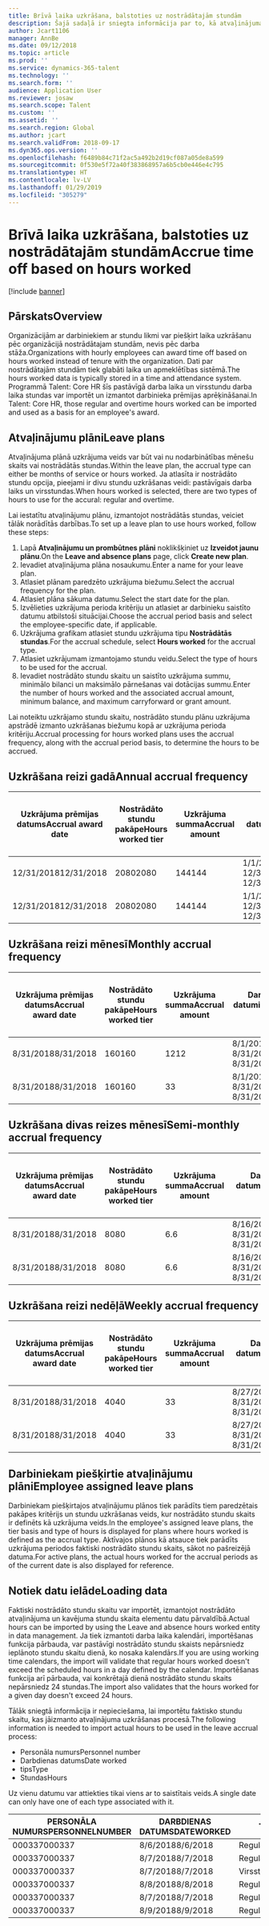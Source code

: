 ```yaml
---
title: Brīvā laika uzkrāšana, balstoties uz nostrādātajām stundām
description: Šajā sadaļā ir sniegta informācija par to, kā atvaļinājuma plānus var konfigurēt, lai uzkrātu laiku pēc nostrādātajām stundām.
author: Jcart1106
manager: AnnBe
ms.date: 09/12/2018
ms.topic: article
ms.prod: ''
ms.service: dynamics-365-talent
ms.technology: ''
ms.search.form: ''
audience: Application User
ms.reviewer: josaw
ms.search.scope: Talent
ms.custom: ''
ms.assetid: ''
ms.search.region: Global
ms.author: jcart
ms.search.validFrom: 2018-09-17
ms.dyn365.ops.version: ''
ms.openlocfilehash: f6489b84c71f2ac5a492b2d19cf087a05de8a599
ms.sourcegitcommit: 0f530e5f72a40f383868957a6b5cb0e446e4c795
ms.translationtype: HT
ms.contentlocale: lv-LV
ms.lasthandoff: 01/29/2019
ms.locfileid: "305279"
---
```

# <a name="accrue-time-off-based-on-hours-worked"></a><span data-ttu-id="e443e-103">Brīvā laika uzkrāšana, balstoties uz nostrādātajām stundām</span><span class="sxs-lookup"><span data-stu-id="e443e-103">Accrue time off based on hours worked</span></span>

[!include [banner](includes/banner.md)]


## <a name="overview"></a><span data-ttu-id="e443e-104">Pārskats</span><span class="sxs-lookup"><span data-stu-id="e443e-104">Overview</span></span>

<span data-ttu-id="e443e-105">Organizācijām ar darbiniekiem ar stundu likmi var piešķirt laika uzkrāšanu pēc organizācijā nostrādātajam stundām, nevis pēc darba stāža.</span><span class="sxs-lookup"><span data-stu-id="e443e-105">Organizations with hourly employees can award time off based on hours worked instead of tenure with the organization.</span></span> <span data-ttu-id="e443e-106">Dati par nostrādātajām stundām tiek glabāti laika un apmeklētības sistēmā.</span><span class="sxs-lookup"><span data-stu-id="e443e-106">The hours worked data is typically stored in a time and attendance system.</span></span> <span data-ttu-id="e443e-107">Programmā Talent: Core HR šīs pastāvīgā darba laika un virsstundu darba laika stundas var importēt un izmantot darbinieka prēmijas aprēķināšanai.</span><span class="sxs-lookup"><span data-stu-id="e443e-107">In Talent: Core HR, those regular and overtime hours worked can be imported and used as a basis for an employee's award.</span></span>

## <a name="leave-plans"></a><span data-ttu-id="e443e-108">Atvaļinājumu plāni</span><span class="sxs-lookup"><span data-stu-id="e443e-108">Leave plans</span></span>

<span data-ttu-id="e443e-109">Atvaļinājuma plānā uzkrājuma veids var būt vai nu nodarbinātības mēnešu skaits vai nostrādātās stundas.</span><span class="sxs-lookup"><span data-stu-id="e443e-109">Within the leave plan, the accrual type can either be months of service or hours worked.</span></span> <span data-ttu-id="e443e-110">Ja atlasīta ir nostrādāto stundu opcija, pieejami ir divu stundu uzkrāšanas veidi: pastāvīgais darba laiks un virsstundas.</span><span class="sxs-lookup"><span data-stu-id="e443e-110">When hours worked is selected, there are two types of hours to use for the accural: regular and overtime.</span></span>

<span data-ttu-id="e443e-111">Lai iestatītu atvaļinājumu plānu, izmantojot nostrādātās stundas, veiciet tālāk norādītās darbības.</span><span class="sxs-lookup"><span data-stu-id="e443e-111">To set up a leave plan to use hours worked, follow these steps:</span></span>

1. <span data-ttu-id="e443e-112">Lapā **Atvaļinājumu un prombūtnes plāni** noklikšķiniet uz **Izveidot jaunu plānu**.</span><span class="sxs-lookup"><span data-stu-id="e443e-112">On the **Leave and absence plans** page, click **Create new plan**.</span></span>
2. <span data-ttu-id="e443e-113">Ievadiet atvaļinājuma plāna nosaukumu.</span><span class="sxs-lookup"><span data-stu-id="e443e-113">Enter a name for your leave plan.</span></span>
3. <span data-ttu-id="e443e-114">Atlasiet plānam paredzēto uzkrājuma biežumu.</span><span class="sxs-lookup"><span data-stu-id="e443e-114">Select the accrual frequency for the plan.</span></span>
5. <span data-ttu-id="e443e-115">Atlasiet plāna sākuma datumu.</span><span class="sxs-lookup"><span data-stu-id="e443e-115">Select the start date for the plan.</span></span>
6. <span data-ttu-id="e443e-116">Izvēlieties uzkrājuma perioda kritēriju un atlasiet ar darbinieku saistīto datumu atbilstoši situācijai.</span><span class="sxs-lookup"><span data-stu-id="e443e-116">Choose the accrual period basis and select the employee-specific date, if applicable.</span></span>
7. <span data-ttu-id="e443e-117">Uzkrājuma grafikam atlasiet stundu uzkrājuma tipu **Nostrādātās stundas**.</span><span class="sxs-lookup"><span data-stu-id="e443e-117">For the accrual schedule, select **Hours worked** for the accrual type.</span></span>
8. <span data-ttu-id="e443e-118">Atlasiet uzkrājumam izmantojamo stundu veidu.</span><span class="sxs-lookup"><span data-stu-id="e443e-118">Select the type of hours to be used for the accrual.</span></span>
9. <span data-ttu-id="e443e-119">Ievadiet nostrādāto stundu skaitu un saistīto uzkrājuma summu, minimālo bilanci un maksimālo pārnešanas vai dotācijas summu.</span><span class="sxs-lookup"><span data-stu-id="e443e-119">Enter the number of hours worked and the associated accrual amount, minimum balance, and maximum carryforward or grant amount.</span></span>

<span data-ttu-id="e443e-120">Lai noteiktu uzkrājamo stundu skaitu, nostrādāto stundu plānu uzkrājuma apstrādē izmanto uzkrāšanas biežumu kopā ar uzkrājuma perioda kritēriju.</span><span class="sxs-lookup"><span data-stu-id="e443e-120">Accrual processing for hours worked plans uses the accrual frequency, along with the accrual period basis, to determine the hours to be accrued.</span></span>

## <a name="annual-accrual-frequency"></a><span data-ttu-id="e443e-121">Uzkrāšana reizi gadā</span><span class="sxs-lookup"><span data-stu-id="e443e-121">Annual accrual frequency</span></span>

| <span data-ttu-id="e443e-122">Uzkrājuma prēmijas datums</span><span class="sxs-lookup"><span data-stu-id="e443e-122">Accrual award date</span></span>    | <span data-ttu-id="e443e-123">Nostrādāto stundu pakāpe</span><span class="sxs-lookup"><span data-stu-id="e443e-123">Hours worked tier</span></span>    | <span data-ttu-id="e443e-124">Uzkrājuma summa</span><span class="sxs-lookup"><span data-stu-id="e443e-124">Accrual amount</span></span>        | <span data-ttu-id="e443e-125">Darba stundu datumi</span><span class="sxs-lookup"><span data-stu-id="e443e-125">Hours worked dates</span></span>   | <span data-ttu-id="e443e-126">Faktiski nostrādāto stundu skaits</span><span class="sxs-lookup"><span data-stu-id="e443e-126">Hours worked actuals</span></span>| <span data-ttu-id="e443e-127">Piemaksa</span><span class="sxs-lookup"><span data-stu-id="e443e-127">Award</span></span>               |
| --------------------- | -------------------- | --------------------- | -------------------- |-------------------- |-------------------- |
| <span data-ttu-id="e443e-128">12/31/2018</span><span class="sxs-lookup"><span data-stu-id="e443e-128">12/31/2018</span></span>            | <span data-ttu-id="e443e-129">2080</span><span class="sxs-lookup"><span data-stu-id="e443e-129">2080</span></span>                 | <span data-ttu-id="e443e-130">144</span><span class="sxs-lookup"><span data-stu-id="e443e-130">144</span></span>                   | <span data-ttu-id="e443e-131">1/1/2018-12/31/2018</span><span class="sxs-lookup"><span data-stu-id="e443e-131">1/1/2018-12/31/2018</span></span>  | <span data-ttu-id="e443e-132">2085</span><span class="sxs-lookup"><span data-stu-id="e443e-132">2085</span></span>                | <span data-ttu-id="e443e-133">144</span><span class="sxs-lookup"><span data-stu-id="e443e-133">144</span></span>                 |        
| <span data-ttu-id="e443e-134">12/31/2018</span><span class="sxs-lookup"><span data-stu-id="e443e-134">12/31/2018</span></span>            | <span data-ttu-id="e443e-135">2080</span><span class="sxs-lookup"><span data-stu-id="e443e-135">2080</span></span>                 | <span data-ttu-id="e443e-136">144</span><span class="sxs-lookup"><span data-stu-id="e443e-136">144</span></span>                   | <span data-ttu-id="e443e-137">1/1/2018-12/31/2018</span><span class="sxs-lookup"><span data-stu-id="e443e-137">1/1/2018-12/31/2018</span></span>  | <span data-ttu-id="e443e-138">2000</span><span class="sxs-lookup"><span data-stu-id="e443e-138">2000</span></span>                | <span data-ttu-id="e443e-139">0</span><span class="sxs-lookup"><span data-stu-id="e443e-139">0</span></span>                 |


## <a name="monthly-accrual-frequency"></a><span data-ttu-id="e443e-140">Uzkrāšana reizi mēnesī</span><span class="sxs-lookup"><span data-stu-id="e443e-140">Monthly accrual frequency</span></span>

| <span data-ttu-id="e443e-141">Uzkrājuma prēmijas datums</span><span class="sxs-lookup"><span data-stu-id="e443e-141">Accrual award date</span></span>    | <span data-ttu-id="e443e-142">Nostrādāto stundu pakāpe</span><span class="sxs-lookup"><span data-stu-id="e443e-142">Hours worked tier</span></span>    | <span data-ttu-id="e443e-143">Uzkrājuma summa</span><span class="sxs-lookup"><span data-stu-id="e443e-143">Accrual amount</span></span>        | <span data-ttu-id="e443e-144">Darba stundu datumi</span><span class="sxs-lookup"><span data-stu-id="e443e-144">Hours worked dates</span></span>   | <span data-ttu-id="e443e-145">Faktiski nostrādāto stundu skaits</span><span class="sxs-lookup"><span data-stu-id="e443e-145">Hours worked actuals</span></span>| <span data-ttu-id="e443e-146">Piemaksa</span><span class="sxs-lookup"><span data-stu-id="e443e-146">Award</span></span>               |
| --------------------- | -------------------- | --------------------- | -------------------- |-------------------- |-------------------- |
| <span data-ttu-id="e443e-147">8/31/2018</span><span class="sxs-lookup"><span data-stu-id="e443e-147">8/31/2018</span></span>             | <span data-ttu-id="e443e-148">160</span><span class="sxs-lookup"><span data-stu-id="e443e-148">160</span></span>                  | <span data-ttu-id="e443e-149">12</span><span class="sxs-lookup"><span data-stu-id="e443e-149">12</span></span>                    | <span data-ttu-id="e443e-150">8/1/2018-8/31/2018</span><span class="sxs-lookup"><span data-stu-id="e443e-150">8/1/2018-8/31/2018</span></span>   | <span data-ttu-id="e443e-151">184</span><span class="sxs-lookup"><span data-stu-id="e443e-151">184</span></span>                 | <span data-ttu-id="e443e-152">12</span><span class="sxs-lookup"><span data-stu-id="e443e-152">12</span></span>                  |        
| <span data-ttu-id="e443e-153">8/31/2018</span><span class="sxs-lookup"><span data-stu-id="e443e-153">8/31/2018</span></span>             | <span data-ttu-id="e443e-154">160</span><span class="sxs-lookup"><span data-stu-id="e443e-154">160</span></span>                  | <span data-ttu-id="e443e-155">3</span><span class="sxs-lookup"><span data-stu-id="e443e-155">3</span></span>                     | <span data-ttu-id="e443e-156">8/1/2018-8/31/2018</span><span class="sxs-lookup"><span data-stu-id="e443e-156">8/1/2018-8/31/2018</span></span>   | <span data-ttu-id="e443e-157">184</span><span class="sxs-lookup"><span data-stu-id="e443e-157">184</span></span>                 | <span data-ttu-id="e443e-158">3</span><span class="sxs-lookup"><span data-stu-id="e443e-158">3</span></span>                   |

## <a name="semi-monthly-accrual-frequency"></a><span data-ttu-id="e443e-159">Uzkrāšana divas reizes mēnesī</span><span class="sxs-lookup"><span data-stu-id="e443e-159">Semi-monthly accrual frequency</span></span>

| <span data-ttu-id="e443e-160">Uzkrājuma prēmijas datums</span><span class="sxs-lookup"><span data-stu-id="e443e-160">Accrual award date</span></span>    | <span data-ttu-id="e443e-161">Nostrādāto stundu pakāpe</span><span class="sxs-lookup"><span data-stu-id="e443e-161">Hours worked tier</span></span>    | <span data-ttu-id="e443e-162">Uzkrājuma summa</span><span class="sxs-lookup"><span data-stu-id="e443e-162">Accrual amount</span></span>        | <span data-ttu-id="e443e-163">Darba stundu datumi</span><span class="sxs-lookup"><span data-stu-id="e443e-163">Hours worked dates</span></span>   | <span data-ttu-id="e443e-164">Faktiski nostrādāto stundu skaits</span><span class="sxs-lookup"><span data-stu-id="e443e-164">Hours worked actuals</span></span>| <span data-ttu-id="e443e-165">Piemaksa</span><span class="sxs-lookup"><span data-stu-id="e443e-165">Award</span></span>               |
| --------------------- | -------------------- | --------------------- | -------------------- |-------------------- |-------------------- |
| <span data-ttu-id="e443e-166">8/31/2018</span><span class="sxs-lookup"><span data-stu-id="e443e-166">8/31/2018</span></span>             | <span data-ttu-id="e443e-167">80</span><span class="sxs-lookup"><span data-stu-id="e443e-167">80</span></span>                   | <span data-ttu-id="e443e-168">6.</span><span class="sxs-lookup"><span data-stu-id="e443e-168">6</span></span>                     | <span data-ttu-id="e443e-169">8/16/2018-8/31/2018</span><span class="sxs-lookup"><span data-stu-id="e443e-169">8/16/2018-8/31/2018</span></span>  | <span data-ttu-id="e443e-170">81</span><span class="sxs-lookup"><span data-stu-id="e443e-170">81</span></span>                  | <span data-ttu-id="e443e-171">6.</span><span class="sxs-lookup"><span data-stu-id="e443e-171">6</span></span>                  |        
| <span data-ttu-id="e443e-172">8/31/2018</span><span class="sxs-lookup"><span data-stu-id="e443e-172">8/31/2018</span></span>             | <span data-ttu-id="e443e-173">80</span><span class="sxs-lookup"><span data-stu-id="e443e-173">80</span></span>                   | <span data-ttu-id="e443e-174">6.</span><span class="sxs-lookup"><span data-stu-id="e443e-174">6</span></span>                     | <span data-ttu-id="e443e-175">8/16/2018-8/31/2018</span><span class="sxs-lookup"><span data-stu-id="e443e-175">8/16/2018-8/31/2018</span></span>  | <span data-ttu-id="e443e-176">75</span><span class="sxs-lookup"><span data-stu-id="e443e-176">75</span></span>                  | <span data-ttu-id="e443e-177">0</span><span class="sxs-lookup"><span data-stu-id="e443e-177">0</span></span>                   |

## <a name="weekly-accrual-frequency"></a><span data-ttu-id="e443e-178">Uzkrāšana reizi nedēļā</span><span class="sxs-lookup"><span data-stu-id="e443e-178">Weekly accrual frequency</span></span>

| <span data-ttu-id="e443e-179">Uzkrājuma prēmijas datums</span><span class="sxs-lookup"><span data-stu-id="e443e-179">Accrual award date</span></span>    | <span data-ttu-id="e443e-180">Nostrādāto stundu pakāpe</span><span class="sxs-lookup"><span data-stu-id="e443e-180">Hours worked tier</span></span>    | <span data-ttu-id="e443e-181">Uzkrājuma summa</span><span class="sxs-lookup"><span data-stu-id="e443e-181">Accrual amount</span></span>        | <span data-ttu-id="e443e-182">Darba stundu datumi</span><span class="sxs-lookup"><span data-stu-id="e443e-182">Hours worked dates</span></span>   | <span data-ttu-id="e443e-183">Faktiski nostrādāto stundu skaits</span><span class="sxs-lookup"><span data-stu-id="e443e-183">Hours worked actuals</span></span>| <span data-ttu-id="e443e-184">Piemaksa</span><span class="sxs-lookup"><span data-stu-id="e443e-184">Award</span></span>               |
| --------------------- | -------------------- | --------------------- | -------------------- |-------------------- |-------------------- |
| <span data-ttu-id="e443e-185">8/31/2018</span><span class="sxs-lookup"><span data-stu-id="e443e-185">8/31/2018</span></span>             | <span data-ttu-id="e443e-186">40</span><span class="sxs-lookup"><span data-stu-id="e443e-186">40</span></span>                   | <span data-ttu-id="e443e-187">3</span><span class="sxs-lookup"><span data-stu-id="e443e-187">3</span></span>                     | <span data-ttu-id="e443e-188">8/27/2018-8/31/2018</span><span class="sxs-lookup"><span data-stu-id="e443e-188">8/27/2018-8/31/2018</span></span>  | <span data-ttu-id="e443e-189">42</span><span class="sxs-lookup"><span data-stu-id="e443e-189">42</span></span>                  | <span data-ttu-id="e443e-190">3</span><span class="sxs-lookup"><span data-stu-id="e443e-190">3</span></span>                  |        
| <span data-ttu-id="e443e-191">8/31/2018</span><span class="sxs-lookup"><span data-stu-id="e443e-191">8/31/2018</span></span>             | <span data-ttu-id="e443e-192">40</span><span class="sxs-lookup"><span data-stu-id="e443e-192">40</span></span>                   | <span data-ttu-id="e443e-193">3</span><span class="sxs-lookup"><span data-stu-id="e443e-193">3</span></span>                     | <span data-ttu-id="e443e-194">8/27/2018-8/31/2018</span><span class="sxs-lookup"><span data-stu-id="e443e-194">8/27/2018-8/31/2018</span></span>  | <span data-ttu-id="e443e-195">35</span><span class="sxs-lookup"><span data-stu-id="e443e-195">35</span></span>                  | <span data-ttu-id="e443e-196">0</span><span class="sxs-lookup"><span data-stu-id="e443e-196">0</span></span>                   |

## <a name="employee-assigned-leave-plans"></a><span data-ttu-id="e443e-197">Darbiniekam piešķirtie atvaļinājumu plāni</span><span class="sxs-lookup"><span data-stu-id="e443e-197">Employee assigned leave plans</span></span>

<span data-ttu-id="e443e-198">Darbiniekam piešķirtajos atvaļinājumu plānos tiek parādīts tiem paredzētais pakāpes kritērijs un stundu uzkrāšanas veids, kur nostrādāto stundu skaits ir definēts kā uzkrājuma veids.</span><span class="sxs-lookup"><span data-stu-id="e443e-198">In the employee's assigned leave plans, the tier basis and type of hours is displayed for plans where hours worked is defined as the accrual type.</span></span> <span data-ttu-id="e443e-199">Aktīvajos plānos kā atsauce tiek parādīts uzkrājuma periodos faktiski nostrādāto stundu skaits, sākot no pašreizējā datuma.</span><span class="sxs-lookup"><span data-stu-id="e443e-199">For active plans, the actual hours worked for the accrual periods as of the current date is also displayed for reference.</span></span> 

## <a name="loading-data"></a><span data-ttu-id="e443e-200">Notiek datu ielāde</span><span class="sxs-lookup"><span data-stu-id="e443e-200">Loading data</span></span>

<span data-ttu-id="e443e-201">Faktiski nostrādāto stundu skaitu var importēt, izmantojot nostrādāto atvaļinājuma un kavējuma stundu skaita elementu datu pārvaldībā.</span><span class="sxs-lookup"><span data-stu-id="e443e-201">Actual hours can be imported by using the Leave and absence hours worked entity in data management.</span></span> <span data-ttu-id="e443e-202">Ja tiek izmantoti darba laika kalendāri, importēšanas funkcija pārbauda, var pastāvīgi nostrādāto stundu skaists nepārsniedz ieplānoto stundu skaitu dienā, ko nosaka kalendārs.</span><span class="sxs-lookup"><span data-stu-id="e443e-202">If you are using working time calendars, the import will validate that regular hours worked doesn't exceed the scheduled hours in a day defined by the calendar.</span></span> <span data-ttu-id="e443e-203">Importēšanas funkcija arī pārbauda, vai konkrētajā dienā nostrādāto stundu skaits nepārsniedz 24 stundas.</span><span class="sxs-lookup"><span data-stu-id="e443e-203">The import also validates that the hours worked for a given day doesn't exceed 24 hours.</span></span> 

<span data-ttu-id="e443e-204">Tālāk sniegtā informācija ir nepieciešama, lai importētu faktisko stundu skaitu, kas jāizmanto atvaļinājuma uzkrāšanas procesā.</span><span class="sxs-lookup"><span data-stu-id="e443e-204">The following information is needed to import actual hours to be used in the leave accrual process:</span></span>

+ <span data-ttu-id="e443e-205">Personāla numurs</span><span class="sxs-lookup"><span data-stu-id="e443e-205">Personnel number</span></span> 
+ <span data-ttu-id="e443e-206">Darbdienas datums</span><span class="sxs-lookup"><span data-stu-id="e443e-206">Date worked</span></span>
+ <span data-ttu-id="e443e-207">tips</span><span class="sxs-lookup"><span data-stu-id="e443e-207">Type</span></span>
+ <span data-ttu-id="e443e-208">Stundas</span><span class="sxs-lookup"><span data-stu-id="e443e-208">Hours</span></span>

<span data-ttu-id="e443e-209">Uz vienu datumu var attiekties tikai viens ar to saistītais veids.</span><span class="sxs-lookup"><span data-stu-id="e443e-209">A single date can only have one of each type associated with it.</span></span>

| <span data-ttu-id="e443e-210">PERSONĀLA NUMURS</span><span class="sxs-lookup"><span data-stu-id="e443e-210">PERSONNELNUMBER</span></span>       | <span data-ttu-id="e443e-211">DARBDIENAS DATUMS</span><span class="sxs-lookup"><span data-stu-id="e443e-211">DATEWORKED</span></span>           | <span data-ttu-id="e443e-212">TIPS</span><span class="sxs-lookup"><span data-stu-id="e443e-212">TYPE</span></span>                  | <span data-ttu-id="e443e-213">STUNDAS</span><span class="sxs-lookup"><span data-stu-id="e443e-213">HOURS</span></span>                |
| --------------------- | -------------------- | --------------------- | -------------------- |
| <span data-ttu-id="e443e-214">000337</span><span class="sxs-lookup"><span data-stu-id="e443e-214">000337</span></span>                | <span data-ttu-id="e443e-215">8/6/2018</span><span class="sxs-lookup"><span data-stu-id="e443e-215">8/6/2018</span></span>             | <span data-ttu-id="e443e-216">Regulārs</span><span class="sxs-lookup"><span data-stu-id="e443e-216">Regular</span></span>               | <span data-ttu-id="e443e-217">8</span><span class="sxs-lookup"><span data-stu-id="e443e-217">8</span></span>                    |       
| <span data-ttu-id="e443e-218">000337</span><span class="sxs-lookup"><span data-stu-id="e443e-218">000337</span></span>                | <span data-ttu-id="e443e-219">8/7/2018</span><span class="sxs-lookup"><span data-stu-id="e443e-219">8/7/2018</span></span>             | <span data-ttu-id="e443e-220">Regulārs</span><span class="sxs-lookup"><span data-stu-id="e443e-220">Regular</span></span>               | <span data-ttu-id="e443e-221">8</span><span class="sxs-lookup"><span data-stu-id="e443e-221">8</span></span>                    |
| <span data-ttu-id="e443e-222">000337</span><span class="sxs-lookup"><span data-stu-id="e443e-222">000337</span></span>                | <span data-ttu-id="e443e-223">8/7/2018</span><span class="sxs-lookup"><span data-stu-id="e443e-223">8/7/2018</span></span>             | <span data-ttu-id="e443e-224">Virsstundas</span><span class="sxs-lookup"><span data-stu-id="e443e-224">Overtime</span></span>              | <span data-ttu-id="e443e-225">3</span><span class="sxs-lookup"><span data-stu-id="e443e-225">3</span></span>                    |
| <span data-ttu-id="e443e-226">000337</span><span class="sxs-lookup"><span data-stu-id="e443e-226">000337</span></span>                | <span data-ttu-id="e443e-227">8/8/2018</span><span class="sxs-lookup"><span data-stu-id="e443e-227">8/8/2018</span></span>             | <span data-ttu-id="e443e-228">Regulārs</span><span class="sxs-lookup"><span data-stu-id="e443e-228">Regular</span></span>               | <span data-ttu-id="e443e-229">8</span><span class="sxs-lookup"><span data-stu-id="e443e-229">8</span></span>                    |
| <span data-ttu-id="e443e-230">000337</span><span class="sxs-lookup"><span data-stu-id="e443e-230">000337</span></span>                | <span data-ttu-id="e443e-231">8/7/2018</span><span class="sxs-lookup"><span data-stu-id="e443e-231">8/7/2018</span></span>             | <span data-ttu-id="e443e-232">Regulārs</span><span class="sxs-lookup"><span data-stu-id="e443e-232">Regular</span></span>               | <span data-ttu-id="e443e-233">8</span><span class="sxs-lookup"><span data-stu-id="e443e-233">8</span></span>                    |
| <span data-ttu-id="e443e-234">000337</span><span class="sxs-lookup"><span data-stu-id="e443e-234">000337</span></span>                | <span data-ttu-id="e443e-235">8/9/2018</span><span class="sxs-lookup"><span data-stu-id="e443e-235">8/9/2018</span></span>             | <span data-ttu-id="e443e-236">Regulārs</span><span class="sxs-lookup"><span data-stu-id="e443e-236">Regular</span></span>               | <span data-ttu-id="e443e-237">8</span><span class="sxs-lookup"><span data-stu-id="e443e-237">8</span></span>                    |
